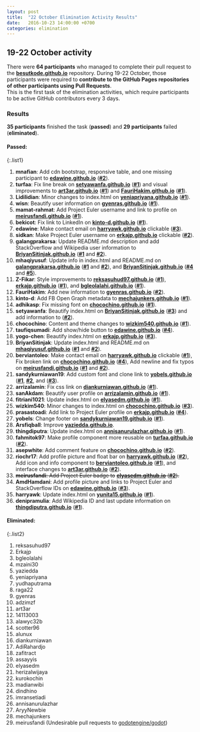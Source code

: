```yaml
---
layout: post
title:  "22 October Elimination Activity Results"
date:   2016-10-23 14:00:00 +0700
categories: elimination
---
```



## 19-22 October activity

There were **64 participants** who managed to complete their pull request to
the [**besutkode.github.io**](https://github.com/BesutKode/besutkode.github.io)
repository. During 19-22 October, those participants were required to
**contribute to the GitHub Pages repositories of other participants using Pull Requests**.  
This is the first task of the elimination activities, which require participants
to be active GitHub contributors every 3 days.  

### Results
**35 participants** finished the task (**passed**) and **29 participants** failed (**eliminated**).  

#### Passed:

{:.list1}
1. **mnafian**: Add cdn bootstrap, responsive table, and one missing participant to [**edawine.github.io**][edawine] ([**#2**](https://github.com/edawine/edawine.github.io/pull/2)).  
1. **turfaa**: Fix line break on [**setyawanfa.github.io**][setyawanfa] ([**#1**](https://github.com/setyawanfa/setyawanfa.github.io/pull/1)) and visual improvements to [**art3ar.github.io**][art3ar] ([**#1**](https://github.com/art3ar/art3ar.github.io/pull/1)) and [**FauriHakim.github.io**][FauriHakim] ([**#1**](https://github.com/FauriHakim/FauriHakim.github.io/pull/1)).  
1. **Lidilidian**: Minor changes to index.html on [**yeniapriyana.github.io**][yeniapriyana] ([**#1**](https://github.com/yeniapriyana/yeniapriyana.github.io/pull/1)).  
1. **wisn**: Beautify user information on [**gyenras.github.io**][gyenras] ([**#1**](https://github.com/gyenras/gyenras.github.io/pull/1)).  
1. **mamat-rahmat**: Add Project Euler username and link to profile on [**meirusfandi.github.io**][meirusfandi] ([**#1**](https://github.com/mamat-rahmat/meirusfandi.github.io/pull/1)).  
1. **bekicot**: Fix link to LinkedIn on [**kinto-d.github.io**][kinto-d] ([**#1**](https://github.com/kinto-d/kinto-d.github.io/pull/1)).  
1. **edawine**: Make contact email on [**harryawk.github.io**][harryawk] clickable ([**#3**](https://github.com/harryawk/harryawk.github.io/pull/3)).  
1. **sidkan**: Make Project Euler username on [**erkajp.github.io**][erkajp] clickable ([**#2**](https://github.com/Erkajp/erkajp.github.io/pull/2)).  
1. **galangprakarsa**: Update README.md description and add StackOverflow and Wikipedia user information to [**BriyanSitinjak.github.io**][BriyanSitinjak] ([**#1**](https://github.com/BriyanSitinjak/BriyanSitinjak.github.io/pull/1) and [**#2**](https://github.com/BriyanSitinjak/BriyanSitinjak.github.io/pull/2)).  
1. **mhaqiyusuf**: Update info in index.html and README.md on [**galangprakarsa.github.io**][galangprakarsa] ([**#1**](https://github.com/galangprakarsa/galangprakarsa.github.io/pull/1) and [**#2**](https://github.com/galangprakarsa/galangprakarsa.github.io/pull/2)), and [**BriyanSitinjak.github.io**][BriyanSitinjak] ([**#4**](https://github.com/BriyanSitinjak/BriyanSitinjak.github.io/pull/4) and [**#5**](https://github.com/BriyanSitinjak/BriyanSitinjak.github.io/pull/5)).  
1. **Z-Fikar**: Style improvements to [**reksasuhud97.github.io**][reksasuhud97] ([**#1**](https://github.com/reksasuhud97/reksasuhud97.github.io/pull/1)), [**erkajp.github.io**][erkajp] ([**#1**](https://github.com/Erkajp/erkajp.github.io/pull/1)), and [**bgleolalahi.github.io**][bgleolalahi] ([**#1**](https://github.com/bgleolalahi/bgleolalahi.github.io/pull/1)).  
1. **FauriHakim**:  Add new information to [**gyenras.github.io**][gyenras] ([**#2**](https://github.com/gyenras/gyenras.github.io/pull/2)).  
1. **kinto-d**: Add FB Open Graph metadata to [**mechajunkers.github.io**][mechajunkers] ([**#1**](https://github.com/mechajunkers/mechajunkers.github.io/pull/1)).  
1. **adhikasp**: Fix missing font on [**chocochino.github.io**][chocochino] ([**#1**](https://github.com/chocochino/chocochino.github.io/pull/1)).  
1. **setyawanfa**: Beautify index.html on [**BriyanSitinjak.github.io**][BriyanSitinjak] ([**#3**](https://github.com/BriyanSitinjak/BriyanSitinjak.github.io/pull/3)) and add information to ([**#2**](https://github.com/FauriHakim/FauriHakim.github.io/pull/2)).  
1. **chocochino**: Content and theme changes to [**wizkim540.github.io**][wizkim540] ([**#1**](https://github.com/wizkim540/wizkim540.github.io/pull/1)).  
1. **taufiqsumadi**: Add show/hide button to [**edawine.github.io**][edawine] ([**#4**](https://github.com/edawine/edawine.github.io/pull/4)).  
1. **yogo-chen**: Beautify index.html on [**erkajp.github.io**][erkajp] ([**#3**](https://github.com/Erkajp/erkajp.github.io/pull/3)).  
1. **BriyanSitinjak**:	Update index.html and README.md on [**mhaqiyusuf.github.io**][mhaqiyusuf] ([**#1**](https://github.com/mhaqiyusuf/mhaqiyusuf.github.io/pull/1) and [**#2**](https://github.com/mhaqiyusuf/mhaqiyusuf.github.io/pull/2)).  
1. **berviantoleo**: Make contact email on [**harryawk.github.io**][harryawk] clickable ([**#1**](https://github.com/harryawk/harryawk.github.io/pull/1)),  Fix broken link on [**chocochino.github.io**][chocochino] ([**#4**](https://github.com/chocochino/chocochino.github.io/pull/4)), Add newline and fix typos on [**meirusfandi.github.io**][meirusfandi] ([**#1**](https://github.com/meirusfandi/meirusfandi.github.io/pull/1) and [**#2**](https://github.com/meirusfandi/meirusfandi.github.io/pull/2)).  
1. **sandykurniawan19**: Add custom font and clone link to [**yobels.github.io**][yobels] ([**#1**](https://github.com/yobels/yobels.github.io/pull/1), [**#2**](https://github.com/yobels/yobels.github.io/pull/2), and ([**#3**](https://github.com/yobels/yobels.github.io/pull/3)).  
1. **arrizalamin**: Fix css link on [**diankurniawan.github.io**][diankurniawan] ([**#1**](https://github.com/diankurniawan/diankurniawan.github.io/pull/1)).  
1. **sanAkdam**: Beautify user profile on [**arrizalamin.github.io**][arrizalamin] ([**#1**](https://github.com/arrizalamin/arrizalamin.github.io/pull/1)).  
1. **fitriani1021**: Update index.html on [**elyasedm.github.io**][elyasedm] ([**#1**](https://github.com/elyasedm/elyasedm.github.io/pull/1)).  
1. **wizkim540**: Minor changes to index.html on [**chocochino.github.io**][chocochino] ([**#3**](https://github.com/chocochino/chocochino.github.io/pull/3)).  
1. **prasastoadi**: Add link to Project Euler profile on [**erkajp.github.io**][erkajp] ([**#4**](https://github.com/Erkajp/erkajp.github.io/pull/4)).  
1. **yobels**: Change footer on [**sandykurniawan19.github.io**][sandykurniawan19] ([**#1**](https://github.com/sandykurniawan19/sandykurniawan19.github.io/pull/1)).  
1. **Arsfiqball**: Improve [**yaziedda.github.io**][yaziedda].  
1. **thingdiputra**: Update index.html on [**annisanurulazhar.github.io**][annisanurulazhar] ([**#1**](https://github.com/annisanurulazhar/annisanurulazhar.github.io/pull/1)).  
1. **fahmitok97**: Make profile component more reusable on [**turfaa.github.io**][turfaa] ([**#2**](https://github.com/turfaa/turfaa.github.io/pull/2)).  
1. **asepwhite**: Add comment feature on [**chocochino.github.io**][chocochino] ([**#2**](https://github.com/chocochino/chocochino.github.io/pull/2)).  
1. **riochr17**: Add profile picture and float bar on [**harryawk.github.io**][harryawk] ([**#2**](https://github.com/harryawk/harryawk.github.io/pull/2)), Add icon and info component to [**berviantoleo.github.io**][berviantoleo] ([**#1**](https://github.com/berviantoleo/berviantoleo.github.io/pull/1)), and interface changes to [**art3ar.github.io**][art3ar] ([**#2**](https://github.com/art3ar/art3ar.github.io/pull/2)).  
1. **<s>meirusfandi</s>**<s>: Add Project Euler badge to</s> [**<s>elyasedm.github.io</s>**][elyasedm]<s> (</s>[**<s>#2</s>**](https://github.com/elyasedm/elyasedm.github.io/pull/2)<s>).</s>  
1. **AmdHamdani**: Add profile picture and links to Project Euler and StackOverflow IDs on [**edawine.github.io**][edawine] ([**#3**](https://github.com/edawine/edawine.github.io/pull/3)).  
1. **harryawk**: Update index.html on [**yunita15.github.io**][yunita15] ([**#1**](https://github.com/yunita15/yunita15.github.io/pull/1)).  
1. **denipramulia**: Add Wikipedia ID and last update information on [**thingdiputra.github.io**][thingdiputra] ([**#1**](https://github.com/thingdiputra/thingdiputra.github.io/pull/1)).  


#### Eliminated:

{:.list2}
1. reksasuhud97  
1. Erkajp  
1. bgleolalahi  
1. mzaini30  
1. yaziedda  
1. yeniapriyana  
1. yudhaputrama  
1. raga22  
1. gyenras  
1. adzimzf  
1. art3ar  
1. 14113003  
1. alawyc32b  
1. scotter96  
1. alunux  
1. diankurniawan  
1. AdiRahardjo  
1. zafitract  
1. assayyis  
1. elyasedm  
1. herizalwijaya  
1. kurokochin  
1. madianwibi  
1. dindhino  
1. imransetiadi  
1. annisanurulazhar  
1. AryyNewbie  
1. mechajunkers  
1. meirusfandi (Undesirable pull requests to [godotengine/godot](https://github.com/godotengine/godot/))  

[edawine]: https://edawine.github.io
[setyawanfa]: https://setyawanfa.github.io
[art3ar]: https://art3ar.github.io
[FauriHakim]: https://FauriHakim.github.io
[yeniapriyana]: https://yeniapriyana.github.io
[gyenras]: https://gyenras.github.io
[meirusfandi]: https://meirusfandi.github.io
[kinto-d]: https://kinto-d.github.io
[harryawk]: https://harryawk.github.io
[erkajp]: https://erkajp.github.io
[BriyanSitinjak]: https://BriyanSitinjak.github.io
[galangprakarsa]: https://galangprakarsa.github.io
[reksasuhud97]: https://reksasuhud97.github.io
[bgleolalahi]: https://bgleolalahi.github.io
[gyenras]: https://gyenras.github.io
[mechajunkers]: https://mechajunkers.github.io
[chocochino]: https://chocochino.github.io
[wizkim540]: https://wizkim540.github.io
[mhaqiyusuf]: https://mhaqiyusuf.github.io
[yobels]: https://yobels.github.io
[diankurniawan]: https://diankurniawan.github.io
[arrizalamin]: https://arrizalamin.github.io
[elyasedm]: https://elyasedm.github.io
[sandykurniawan19]: https://sandykurniawan19.github.io
[annisanurulazhar]: https://annisanurulazhar.github.io
[turfaa]: https://turfaa.github.io
[berviantoleo]: https://berviantoleo.github.io
[yunita15]: https://yunita15.github.io
[thingdiputra]: https://thingdiputra.github.io
[yaziedda]: https://yaziedda.github.io
